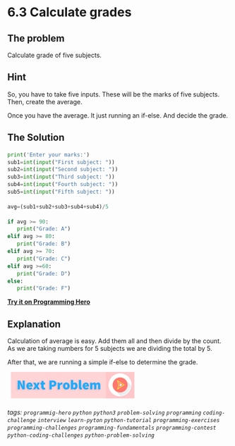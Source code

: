 # 6.3 Calculate grades

##  The problem
Calculate grade of five subjects. 

## Hint
So, you have to take five inputs. These will be the marks of five subjects. Then, create the average. 

Once you have the average. It just running an if-else. And decide the grade. 

## The Solution
```python
print('Enter your marks:')
sub1=int(input("First subject: "))
sub2=int(input("Second subject: "))
sub3=int(input("Third subject: "))
sub4=int(input("Fourth subject: "))
sub5=int(input("Fifth subject: "))
 
avg=(sub1+sub2+sub3+sub4+sub4)/5
 
if avg >= 90:
   print("Grade: A")
elif avg >= 80:
   print("Grade: B")
elif avg >= 70:
   print("Grade: C")
elif avg >=60:
   print("Grade: D")
else:
   print("Grade: F")
```
**[Try it on Programming Hero](https://play.google.com/store/apps/details?id=com.learnprogramming.codecamp)**

##  Explanation
Calculation of average is easy. Add them all and then divide by the count. As we are taking numbers for 5 subjects we are dividing the total by 5. 

After that, we are running a simple if-else to determine the grade. 

&nbsp;
[![Next Page](../assets/next-button.png)](Gravitational-Force.md)
&nbsp;

###### tags: `programmig-hero` `python` `python3` `problem-solving` `programming` `coding-challenge` `interview` `learn-pyton` `python-tutorial` `programming-exercises` `programming-challenges`  `programming-fundamentals` `programming-contest`  `python-coding-challenges` `python-problem-solving` 